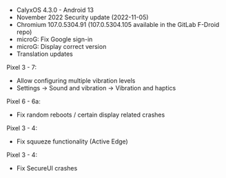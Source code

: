 * CalyxOS 4.3.0 - Android 13
* November 2022 Security update (2022-11-05)
* Chromium 107.0.5304.91 (107.0.5304.105 available in the GitLab F-Droid repo)
* microG: Fix Google sign-in
* microG: Display correct version
* Translation updates

Pixel 3 - 7:
* Allow configuring multiple vibration levels
* Settings -> Sound and vibration -> Vibration and haptics

Pixel 6 - 6a:
* Fix random reboots / certain display related crashes

Pixel 3 - 4:
* Fix squueze functionality (Active Edge)

Pixel 3 - 4:
* Fix SecureUI crashes
